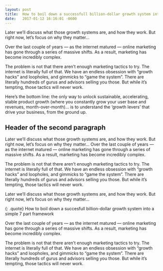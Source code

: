 ```yaml
---
layout: post
title:  How to boil down a successfull billion-dollar growth system into a simple 7 part framework
date:   2017-01-12 16:16:01 -0600
---
```


Later we’ll discuss what those growth systems are, and how they work. But right now, let’s focus on why they matter...

Over the last couple of years — as the internet matured — online marketing has gone through a series of massive shifts. As a result, marketing has become incredibly complex.

The problem is not that there aren’t enough marketing tactics to try. The internet is literally full of that. We have an endless obsession with “growth hacks” and loopholes, and gimmicks to “game the system”. There are literally hundreds of gurus and advisors selling you those. But while it’s tempting, those tactics will never work.

Here’s the bottom line: the only way to unlock sustainable, accelerating, stable product growth (where you constantly grow your user base and revenues, month-over-month)... is to understand the ‘growth levers’ that drive your business, from the ground up.

## Header of the second paragraph

Later we’ll discuss what those growth systems are, and how they work. But right now, let’s focus on why they matter...
Over the last couple of years — as the internet matured — online marketing has gone through a series of massive shifts. As a result, marketing has become incredibly complex.

The problem is not that there aren’t enough marketing tactics to try. The internet is literally full of that. We have an endless obsession with “growth hacks” and loopholes, and gimmicks to “game the system”. There are literally hundreds of gurus and advisors selling you those. But while it’s tempting, those tactics will never work.

Later we’ll discuss what those growth systems are, and how they work. But right now, let’s focus on why they matter...

{: .quote}
How to boil down a succesfull billion-dollar growth system into a simple 7 part framework

Over the last couple of years — as the internet matured — online marketing has gone through a series of massive shifts. As a result, marketing has become incredibly complex.

The problem is not that there aren’t enough marketing tactics to try. The internet is literally full of that. We have an endless obsession with “growth hacks” and loopholes, and gimmicks to “game the system”. There are literally hundreds of gurus and advisors selling you those. But while it’s tempting, those tactics will never work.

